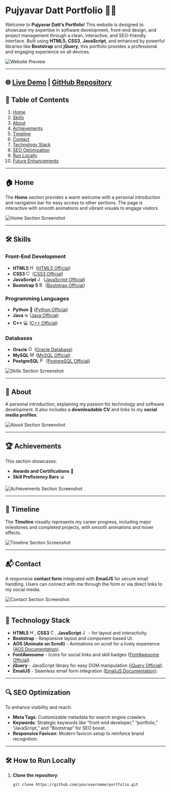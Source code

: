 # Pujyavar Datt Portfolio 🎨✨

Welcome to **Pujyavar Datt’s Portfolio**! This website is designed to showcase my expertise in software development, front-end design, and project management through a clean, interactive, and SEO-friendly interface. Built using **HTML5**, **CSS3**, **JavaScript**, and enhanced by powerful libraries like **Bootstrap** and **jQuery**, this portfolio provides a professional and engaging experience on all devices.

![Website Preview](https://via.placeholder.com/800x400) <!-- Replace with actual screenshot link -->

---

## 🌐 [Live Demo](https://pujyavardatt.netlify.app/) | [GitHub Repository](https://github.com/pujyavargoswami/Portfolio_Website)

## 📑 Table of Contents
1. [Home](#-home)
2. [Skills](#-skills)
3. [About](#-about)
4. [Achievements](#-achievements)
5. [Timeline](#-timeline)
6. [Contact](#-contact)
7. [Technology Stack](#-technology-stack)
8. [SEO Optimization](#-seo-optimization)
9. [Run Locally](#-how-to-run-locally)
10. [Future Enhancements](#-future-enhancements)

---

## 🏠 Home

The **Home** section provides a warm welcome with a personal introduction and navigation bar for easy access to other sections. The page is interactive with smooth animations and vibrant visuals to engage visitors.

![Home Section Screenshot](https://via.placeholder.com/800x400) <!-- Replace with actual screenshot link -->

---

## 🛠 Skills

### Front-End Development
- **HTML5** <img src="https://via.placeholder.com/15/ff0000/ff0000.png" width="15" height="15" alt="HTML5 Icon"> ([HTML5 Official](https://developer.mozilla.org/en-US/docs/Web/Guide/HTML/HTML5))
- **CSS3** <img src="https://via.placeholder.com/15/264de4/264de4.png" width="15" height="15" alt="CSS3 Icon"> ([CSS3 Official](https://developer.mozilla.org/en-US/docs/Web/CSS))
- **JavaScript** <img src="https://via.placeholder.com/15/f0db4f/f0db4f.png" width="15" height="15" alt="JavaScript Icon"> ([JavaScript Official](https://developer.mozilla.org/en-US/docs/Web/JavaScript))
- **Bootstrap 5** <img src="https://via.placeholder.com/15/563d7c/563d7c.png" width="15" height="15" alt="Bootstrap Icon"> ([Bootstrap Official](https://getbootstrap.com/))

### Programming Languages
- **Python** 🐍 ([Python Official](https://www.python.org/))
- **Java** ☕ ([Java Official](https://www.oracle.com/java/))
- **C++** 💻 ([C++ Official](https://isocpp.org/))

### Databases
- **Oracle** <img src="https://via.placeholder.com/15/f80000/f80000.png" width="15" height="15" alt="Oracle Icon"> ([Oracle Database](https://www.oracle.com/database/))
- **MySQL** <img src="https://via.placeholder.com/15/00758f/00758f.png" width="15" height="15" alt="MySQL Icon"> ([MySQL Official](https://www.mysql.com/))
- **PostgreSQL** <img src="https://via.placeholder.com/15/336791/336791.png" width="15" height="15" alt="PostgreSQL Icon"> ([PostgreSQL Official](https://www.postgresql.org/))

![Skills Section Screenshot](https://via.placeholder.com/800x400) <!-- Replace with actual screenshot link -->

---

## 🙋 About

A personal introduction, explaining my passion for technology and software development. It also includes a **downloadable CV** and links to my **social media profiles**.

![About Section Screenshot](https://via.placeholder.com/800x400) <!-- Replace with actual screenshot link -->

---

## 🏆 Achievements

This section showcases:
- **Awards and Certifications** 🏅
- **Skill Proficiency Bars** 📊

![Achievements Section Screenshot](https://via.placeholder.com/800x400) <!-- Replace with actual screenshot link -->

---

## 📅 Timeline

The **Timeline** visually represents my career progress, including major milestones and completed projects, with smooth animations and hover effects.

![Timeline Section Screenshot](https://via.placeholder.com/800x400) <!-- Replace with actual screenshot link -->

---

## 📬 Contact

A responsive **contact form** integrated with **EmailJS** for secure email handling. Users can connect with me through the form or via direct links to my social media.

![Contact Section Screenshot](https://via.placeholder.com/800x400) <!-- Replace with actual screenshot link -->

---

## 🚀 Technology Stack

- **HTML5** <img src="https://via.placeholder.com/15/ff0000/ff0000.png" width="15" height="15" alt="HTML5 Icon">, **CSS3** <img src="https://via.placeholder.com/15/264de4/264de4.png" width="15" height="15" alt="CSS3 Icon">, **JavaScript** <img src="https://via.placeholder.com/15/f0db4f/f0db4f.png" width="15" height="15" alt="JavaScript Icon"> - for layout and interactivity.
- **Bootstrap** - Responsive layout and component-based UI.
- **AOS (Animate on Scroll)** - Animations on scroll for a lively experience ([AOS Documentation](https://michalsnik.github.io/aos/)).
- **FontAwesome** - Icons for social links and skill badges ([FontAwesome Official](https://fontawesome.com/)).
- **jQuery** - JavaScript library for easy DOM manipulation ([jQuery Official](https://jquery.com/)).
- **EmailJS** - Seamless email form integration ([EmailJS Documentation](https://www.emailjs.com/)).

---

## 🔍 SEO Optimization

To enhance visibility and reach:
- **Meta Tags**: Customizable metadata for search engine crawlers.
- **Keywords**: Strategic keywords like “front-end developer,” “portfolio,” “JavaScript,” and “Bootstrap” for SEO boost.
- **Responsive Favicon**: Modern favicon setup to reinforce brand recognition.

---

## 🛠 How to Run Locally

1. **Clone the repository**:
   ```bash
   git clone https://github.com/yourusername/portfolio.git
